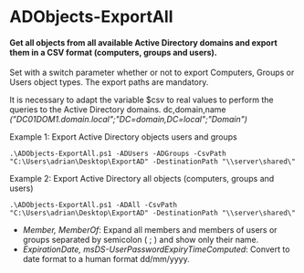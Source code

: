 # ADObjects-ExportAll
#### Get all objects from all available Active Directory domains and export them in a CSV format (computers, groups and users).

Set with a switch parameter whether or not to export Computers, Groups or Users object types. The export paths are mandatory.

It is necessary to adapt the variable $csv to real values to perform the queries to the Active Directory domains. dc,domain,name *("DC01DOM1.domain.local";"DC=domain,DC=local";"Domain")*

Example 1: Export Active Directory objects users and groups 
```
.\ADObjects-ExportAll.ps1 -ADUsers -ADGroups -CsvPath "C:\Users\adrian\Desktop\ExportAD" -DestinationPath "\\server\shared\"
```
Example 2: Export Active Directory all objects (computers, groups and users)
```
.\ADObjects-ExportAll.ps1 -ADAll -CsvPath "C:\Users\adrian\Desktop\ExportAD" -DestinationPath "\\server\shared\"
```

- *Member, MemberOf*: Expand all members and members of users or groups separated by semicolon ( ; ) and show only their name.
- *ExpirationDate, msDS-UserPasswordExpiryTimeComputed*: Convert to date format to a human format dd/mm/yyyy.